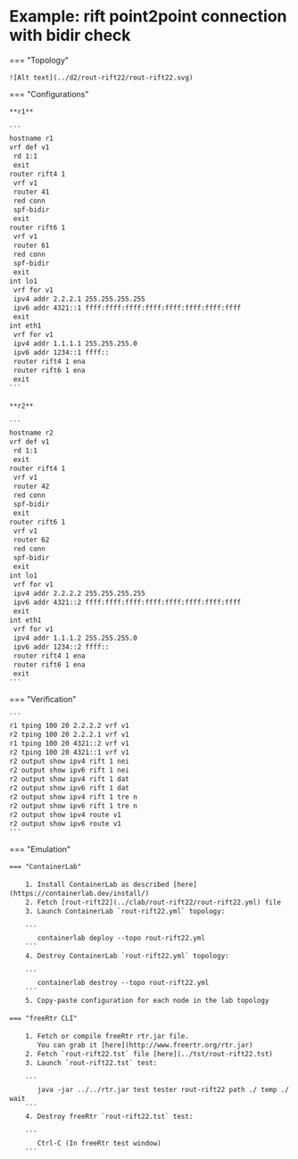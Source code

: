 # Example: rift point2point connection with bidir check

=== "Topology"

    ![Alt text](../d2/rout-rift22/rout-rift22.svg)

=== "Configurations"

    **r1**

    ```
    hostname r1
    vrf def v1
     rd 1:1
     exit
    router rift4 1
     vrf v1
     router 41
     red conn
     spf-bidir
     exit
    router rift6 1
     vrf v1
     router 61
     red conn
     spf-bidir
     exit
    int lo1
     vrf for v1
     ipv4 addr 2.2.2.1 255.255.255.255
     ipv6 addr 4321::1 ffff:ffff:ffff:ffff:ffff:ffff:ffff:ffff
     exit
    int eth1
     vrf for v1
     ipv4 addr 1.1.1.1 255.255.255.0
     ipv6 addr 1234::1 ffff::
     router rift4 1 ena
     router rift6 1 ena
     exit
    ```

    **r2**

    ```
    hostname r2
    vrf def v1
     rd 1:1
     exit
    router rift4 1
     vrf v1
     router 42
     red conn
     spf-bidir
     exit
    router rift6 1
     vrf v1
     router 62
     red conn
     spf-bidir
     exit
    int lo1
     vrf for v1
     ipv4 addr 2.2.2.2 255.255.255.255
     ipv6 addr 4321::2 ffff:ffff:ffff:ffff:ffff:ffff:ffff:ffff
     exit
    int eth1
     vrf for v1
     ipv4 addr 1.1.1.2 255.255.255.0
     ipv6 addr 1234::2 ffff::
     router rift4 1 ena
     router rift6 1 ena
     exit
    ```

=== "Verification"

    ```
    r1 tping 100 20 2.2.2.2 vrf v1
    r2 tping 100 20 2.2.2.1 vrf v1
    r1 tping 100 20 4321::2 vrf v1
    r2 tping 100 20 4321::1 vrf v1
    r2 output show ipv4 rift 1 nei
    r2 output show ipv6 rift 1 nei
    r2 output show ipv4 rift 1 dat
    r2 output show ipv6 rift 1 dat
    r2 output show ipv4 rift 1 tre n
    r2 output show ipv6 rift 1 tre n
    r2 output show ipv4 route v1
    r2 output show ipv6 route v1
    ```

=== "Emulation"

    === "ContainerLab"

        1. Install ContainerLab as described [here](https://containerlab.dev/install/)  
        2. Fetch [rout-rift22](../clab/rout-rift22/rout-rift22.yml) file  
        3. Launch ContainerLab `rout-rift22.yml` topology:  

        ```
           containerlab deploy --topo rout-rift22.yml  
        ```
        4. Destroy ContainerLab `rout-rift22.yml` topology:  

        ```
           containerlab destroy --topo rout-rift22.yml  
        ```
        5. Copy-paste configuration for each node in the lab topology

    === "freeRtr CLI"

        1. Fetch or compile freeRtr rtr.jar file.  
           You can grab it [here](http://www.freertr.org/rtr.jar)  
        2. Fetch `rout-rift22.tst` file [here](../tst/rout-rift22.tst)  
        3. Launch `rout-rift22.tst` test:  

        ```
           java -jar ../../rtr.jar test tester rout-rift22 path ./ temp ./ wait
        ```
        4. Destroy freeRtr `rout-rift22.tst` test:  

        ```
           Ctrl-C (In freeRtr test window)
        ```

